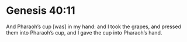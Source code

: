 # Genesis 40:11

And Pharaoh’s cup [was] in my hand: and I took the grapes, and pressed them into Pharaoh’s cup, and I gave the cup into Pharaoh’s hand.